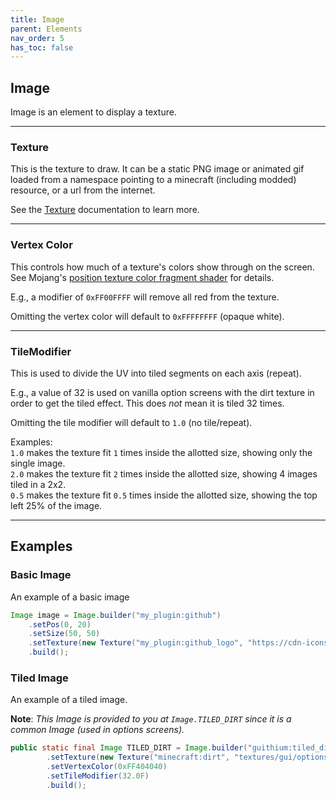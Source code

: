 ```yaml
---
title: Image
parent: Elements
nav_order: 5
has_toc: false
---
```


## Image

Image is an element to display a texture.

----

### Texture

This is the texture to draw. It can be a static PNG image or animated gif loaded from a namespace pointing to a minecraft (including modded) resource, or a url from the internet.

See the [Texture](../texture.html) documentation to learn more.

----

### Vertex Color

This controls how much of a texture's colors show through on the screen. See Mojang's [position texture color fragment shader](https://mcasset.cloud/1.19.2/assets/minecraft/shaders/core/position_tex_color.fsh) for details.

E.g., a modifier of `0xFF00FFFF` will remove all red from the texture.

Omitting the vertex color will default to `0xFFFFFFFF` (opaque white).

----

### TileModifier

This is used to divide the UV into tiled segments on each axis (repeat).

E.g., a value of 32 is used on vanilla option screens with the dirt texture in order to get the tiled effect. This does <em>not</em> mean it is tiled 32 times.

Omitting the tile modifier will default to `1.0` (no tile/repeat).

Examples:<br>
`1.0` makes the texture fit `1` times inside the allotted size, showing only the single image.<br>
`2.0` makes the texture fit `2` times inside the allotted size, showing 4 images tiled in a 2x2.<br>
`0.5` makes the texture fit `0.5` times inside the allotted size, showing the top left 25% of the image.

----

## Examples

### Basic Image

An example of a basic image

```java
Image image = Image.builder("my_plugin:github")
    .setPos(0, 20)
    .setSize(50, 50)
    .setTexture(new Texture("my_plugin:github_logo", "https://cdn-icons-png.flaticon.com/512/25/25231.png"))
    .build();
```

### Tiled Image

An example of a tiled image.

**Note**: *This Image is provided to you at `Image.TILED_DIRT` since it is a common Image (used in options screens).*

```java
public static final Image TILED_DIRT = Image.builder("guithium:tiled_dirt")
        .setTexture(new Texture("minecraft:dirt", "textures/gui/options_background.png"))
        .setVertexColor(0xFF404040)
        .setTileModifier(32.0F)
        .build();
```
